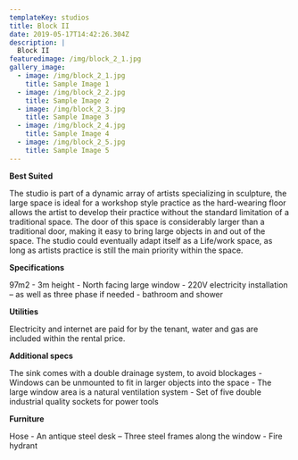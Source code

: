 ```yaml
---
templateKey: studios
title: Block II
date: 2019-05-17T14:42:26.304Z
description: |
  Block II
featuredimage: /img/block_2_1.jpg
gallery_image:
  - image: /img/block_2_1.jpg
    title: Sample Image 1
  - image: /img/block_2_2.jpg
    title: Sample Image 2
  - image: /img/block_2_3.jpg
    title: Sample Image 3
  - image: /img/block_2_4.jpg
    title: Sample Image 4
  - image: /img/block_2_5.jpg
    title: Sample Image 5
---
```

**Best Suited** 

The studio is part of a dynamic array of artists specializing in sculpture, the large space is ideal for a workshop style practice as the hard-wearing floor allows the artist to develop their practice without the standard limitation of a traditional space.  The door of this space is considerably larger than a traditional door, making it easy to bring large objects in and out of the space. The studio could eventually adapt itself as a Life/work space, as long as artists practice is still the main priority within the space. 



**Specifications**

97m2 - 3m height - North facing large window - 220V electricity installation – as well as three phase if needed - bathroom and shower 



**Utilities**

Electricity and internet are paid for by the tenant, water and gas are included within the rental price.



**Additional specs**

The sink comes with a double drainage system, to avoid blockages - Windows can be unmounted to fit in larger objects into the space - The large window area is a natural ventilation system - Set of five double industrial quality sockets for power tools



**Furniture**

Hose - An antique steel desk – Three steel frames along the window - Fire hydrant
